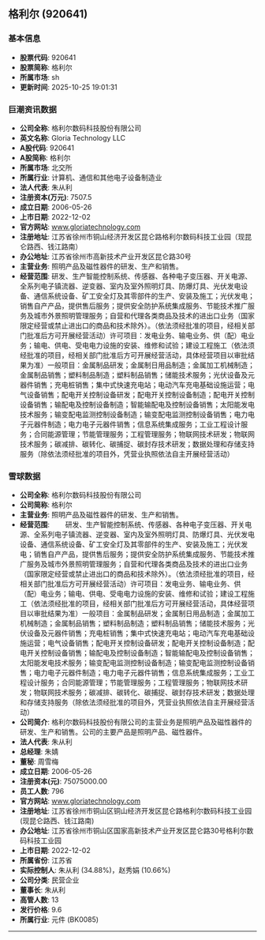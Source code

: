## 格利尔 (920641)

### 基本信息

- **股票代码**: 920641
- **股票简称**: 格利尔
- **所属市场**: sh
- **更新时间**: 2025-10-25 19:01:31

### 巨潮资讯数据

- **公司全称**: 格利尔数码科技股份有限公司
- **英文名称**: Gloria Technology LLC
- **A股代码**: 920641
- **A股简称**: 格利尔
- **所属市场**: 北交所
- **所属行业**: 计算机、通信和其他电子设备制造业
- **法人代表**: 朱从利
- **注册资本(万元)**: 7507.5
- **成立日期**: 2006-05-26
- **上市日期**: 2022-12-02
- **官方网站**: www.gloriatechnology.com
- **注册地址**: 江苏省徐州市铜山经济开发区昆仑路格利尔数码科技工业园（现昆仑路西、钱江路南）
- **办公地址**: 江苏省徐州市高新技术产业开发区昆仑路30号
- **主营业务**: 照明产品及磁性器件的研发、生产和销售。
- **经营范围**: 研发、生产智能控制系统、传感器、各种电子变压器、开关电源、全系列电子镇流器、逆变器、室内及室外照明灯具、防爆灯具、光伏发电设备、通信系统设备、矿工安全灯及其零部件的生产、安装及施工；光伏发电；销售自产产品，提供售后服务；提供安全防护系统集成服务、节能技术推广服务及城市外景照明管理服务；自营和代理各类商品及技术的进出口业务（国家限定经营或禁止进出口的商品和技术除外）。（依法须经批准的项目，经相关部门批准后方可开展经营活动）许可项目：发电业务、输电业务、供（配）电业务；输电、供电、受电电力设施的安装、维修和试验；建设工程施工（依法须经批准的项目，经相关部门批准后方可开展经营活动，具体经营项目以审批结果为准）一般项目：金属制品研发；金属制日用品制造；金属加工机械制造；金属制品销售；塑料制品制造；塑料制品销售；储能技术服务；光伏设备及元器件销售；充电桩销售；集中式快速充电站；电动汽车充电基础设施运营；电气设备销售；配电开关控制设备研发；配电开关控制设备制造；配电开关控制设备销售；输配电及控制设备制造；智能输配电及控制设备销售；太阳能发电技术服务；输变配电监测控制设备制造；输变配电监测控制设备销售；电力电子元器件制造；电力电子元器件销售；信息系统集成服务；工业工程设计服务；合同能源管理；节能管理服务；工程管理服务；物联网技术研发；物联网技术服务；碳减排、碳转化、碳捕捉、碳封存技术研发；数据处理和存储支持服务（除依法须经批准的项目外，凭营业执照依法自主开展经营活动）

### 雪球数据

- **公司全称**: 格利尔数码科技股份有限公司
- **公司简称**: 格利尔
- **主营业务**: 照明产品及磁性器件的研发、生产和销售。
- **经营范围**: 　　研发、生产智能控制系统、传感器、各种电子变压器、开关电源、全系列电子镇流器、逆变器、室内及室外照明灯具、防爆灯具、光伏发电设备、通信系统设备、矿工安全灯及其零部件的生产、安装及施工；光伏发电；销售自产产品，提供售后服务；提供安全防护系统集成服务、节能技术推广服务及城市外景照明管理服务；自营和代理各类商品及技术的进出口业务（国家限定经营或禁止进出口的商品和技术除外）。（依法须经批准的项目，经相关部门批准后方可开展经营活动）许可项目：发电业务、输电业务、供（配）电业务；输电、供电、受电电力设施的安装、维修和试验；建设工程施工（依法须经批准的项目，经相关部门批准后方可开展经营活动，具体经营项目以审批结果为准）一般项目：金属制品研发；金属制日用品制造；金属加工机械制造；金属制品销售；塑料制品制造；塑料制品销售；储能技术服务；光伏设备及元器件销售；充电桩销售；集中式快速充电站；电动汽车充电基础设施运营；电气设备销售；配电开关控制设备研发；配电开关控制设备制造；配电开关控制设备销售；输配电及控制设备制造；智能输配电及控制设备销售；太阳能发电技术服务；输变配电监测控制设备制造；输变配电监测控制设备销售；电力电子元器件制造；电力电子元器件销售；信息系统集成服务；工业工程设计服务；合同能源管理；节能管理服务；工程管理服务；物联网技术研发；物联网技术服务；碳减排、碳转化、碳捕捉、碳封存技术研发；数据处理和存储支持服务（除依法须经批准的项目外，凭营业执照依法自主开展经营活动）
- **公司简介**: 格利尔数码科技股份有限公司的主营业务是照明产品及磁性器件的研发、生产和销售。公司的主要产品是照明产品、磁性器件。
- **法人代表**: 朱从利
- **总经理**: 朱婧
- **董秘**: 周雪梅
- **成立日期**: 2006-05-26
- **注册资本(元)**: 75075000.00
- **员工人数**: 796
- **官方网站**: www.gloriatechnology.com
- **注册地址**: 江苏省徐州市铜山区铜山经济开发区昆仑路格利尔数码科技工业园(现昆仑路西、钱江路南)
- **办公地址**: 江苏省徐州市铜山区国家高新技术产业开发区昆仑路30号格利尔数码科技工业园
- **上市日期**: 2022-12-02
- **所属省份**: 江苏省
- **实际控制人**: 朱从利 (34.88%)，赵秀娟 (10.66%)
- **公司分类**: 民营企业
- **董事长**: 朱从利
- **高管人数**: 13
- **发行价格**: 9.6
- **所属行业**: 元件 (BK0085)

---